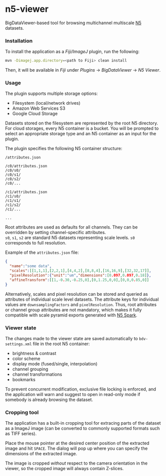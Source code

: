 # n5-viewer
BigDataViewer-based tool for browsing multichannel multiscale [N5](https://github.com/saalfeldlab/n5) datasets.

### Installation
To install the application as a *Fiji/ImageJ* plugin, run the following:
```bash
mvn -Dimagej.app.directory=<path to Fiji> clean install
```
Then, it will be available in *Fiji* under *Plugins* -> *BigDataViewer* -> *N5 Viewer*.

### Usage
The plugin supports multiple storage options:
* Filesystem (local/network drives)
* Amazon Web Services S3
* Google Cloud Storage

Datasets stored on the filesystem are represented by the root N5 directory. For cloud storages, every N5 container is a bucket. You will be prompted to select an appropriate storage type and an N5 container as an input for the plugin.

The plugin specifies the following N5 container structure:

```
/attributes.json

/c0/attributes.json
/c0/s0/
/c0/s1/
/c0/s2/
/c0/...

/c1/attributes.json
/c1/s0/
/c1/s1/
/c1/s2/
/c1/...

...
```

Root attributes are used as defaults for all channels. They can be overridden by setting channel-specific attributes.<br/>
`s0`, `s1`, `s2` are standard N5 datasets representing scale levels. `s0` corresponds to full resolution.

Example of the `attributes.json` file:
```json
{
  "name":"some data",
  "scales":[[1,1,1],[2,2,1],[4,4,2],[8,8,4],[16,16,9],[32,32,17]],
  "pixelResolution":{"unit":"um","dimensions":[0.097,0.097,0.18]},
  "affineTransform":[[1,-0.30,-0.25,0],[0,1.25,0,0],[0,0,0.85,0]]
}
```

Alternatively, scales and pixel resolution can be stored and queried as attributes of individual scale level datasets. The attribute keys for individual values are `downsamplingFactors` and `pixelResolution`. Thus, root attributes or channel group attributes are not mandatory, which makes it fully compatible with scale pyramid exports generated with [N5 Spark](https://github.com/saalfeldlab/n5-spark).

### Viewer state

The changes made to the viewer state are saved automatically to `bdv-settings.xml` file in the root N5 container:
* brightness & contrast
* color scheme
* display mode (fused/single, interpolation)
* channel grouping
* channel transformations
* bookmarks

To prevent concurrent modification, exclusive file locking is enforced, and the application will warn and suggest to open in read-only mode if somebody is already browsing the dataset.

### Cropping tool

The application has a built-in cropping tool for extracing parts of the dataset as a ImageJ image (can be converted to commonly supported formats such as TIFF series).

Place the mouse pointer at the desired center position of the extracted image and hit `SPACE`. The dialog will pop up where you can specify the dimensions of the extracted image.

The image is cropped <i>without</i> respect to the camera orientation in the viewer, so the cropped image will always contain Z-slices.
